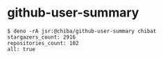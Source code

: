 # github-user-summary

```
$ deno -rA jsr:@chiba/github-user-summary chibat
stargazers_count: 2916
repositories_count: 102
all: true
```
